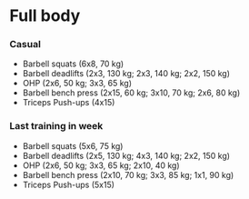 # Full body
### Casual
* Barbell squats (6x8, 70 kg)
* Barbell deadlifts (2x3, 130 kg; 2x3, 140 kg; 2x2, 150 kg)
* OHP (2x6, 50 kg; 3x3, 65 kg)
* Barbell bench press (2x15, 60 kg; 3x10, 70 kg; 2x6, 80 kg)
* Triceps Push-ups (4x15)

### Last training in week
* Barbell squats (5x6, 75 kg)
* Barbell deadlifts (2x5, 130 kg; 4x3, 140 kg; 2x2, 150 kg)
* OHP (2x6, 50 kg; 3x3, 65 kg; 2x10, 40 kg)
* Barbell bench press (2x10, 70 kg; 3x3, 85 kg; 1x1, 90 kg)
* Triceps Push-ups (5x15)
